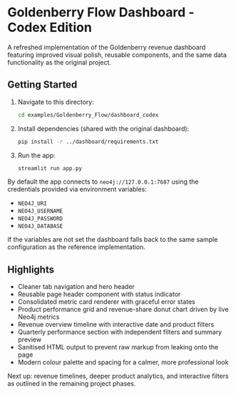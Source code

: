 # Goldenberry Flow Dashboard - Codex Edition

A refreshed implementation of the Goldenberry revenue dashboard featuring
improved visual polish, reusable components, and the same data
functionality as the original project.

## Getting Started

1. Navigate to this directory:
   ```bash
   cd examples/Goldenberry_Flow/dashboard_codex
   ```
2. Install dependencies (shared with the original dashboard):
   ```bash
   pip install -r ../dashboard/requirements.txt
   ```
3. Run the app:
   ```bash
   streamlit run app.py
   ```

By default the app connects to `neo4j://127.0.0.1:7687` using the
credentials provided via environment variables:

- `NEO4J_URI`
- `NEO4J_USERNAME`
- `NEO4J_PASSWORD`
- `NEO4J_DATABASE`

If the variables are not set the dashboard falls back to the same sample
configuration as the reference implementation.

## Highlights

- Cleaner tab navigation and hero header
- Reusable page header component with status indicator
- Consolidated metric card renderer with graceful error states
- Product performance grid and revenue-share donut chart driven by live Neo4j metrics
- Revenue overview timeline with interactive date and product filters
- Quarterly performance section with independent filters and summary preview
- Sanitised HTML output to prevent raw markup from leaking onto the page
- Modern colour palette and spacing for a calmer, more professional look

Next up: revenue timelines, deeper product analytics, and interactive
filters as outlined in the remaining project phases.


